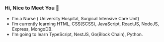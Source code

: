### Hi, Nice to Meet You 💖
 * I'm a Nurse ( University Hospital, Surgical Intensive Care Unit)
 * I’m currently learning HTML, CSS(SCSS), JavaScript, ReactJS, NodeJS, Express, MongoDB.
 * I'm going to learn TypeScript, NestJS, Go(Block Chain), Python.
<!--
**Bless34/Bless34** is a ✨ _special_ ✨ repository because its `README.md` (this file) appears on your GitHub profile.

Here are some ideas to get you started:

- 🔭 I’m currently working on ...
- 🌱 I’m currently learning ...
- 👯 I’m looking to collaborate on ...
- 🤔 I’m looking for help with ...
- 💬 Ask me about ...
- 📫 How to reach me: ...
- 😄 Pronouns: ...
- ⚡ Fun fact: ...
-->
